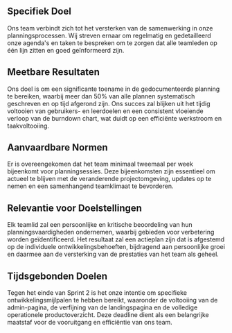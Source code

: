 ## Specifiek Doel

Ons team verbindt zich tot het versterken van de samenwerking in onze planningsprocessen.
Wij streven ernaar om regelmatig en gedetailleerd onze agenda's en taken te bespreken om te zorgen
dat alle teamleden op één lijn zitten en goed geïnformeerd zijn.

## Meetbare Resultaten

Ons doel is om een significante toename in de gedocumenteerde planning te bereiken, waarbij meer
dan 50% van alle plannen systematisch geschreven en op tijd afgerond zijn. Ons succes zal blijken
uit het tijdig voltooien van gebruikers- en leerdoelen en een consistent vloeiende verloop van de
burndown chart, wat duidt op een efficiënte werkstroom en taakvoltooiing.

## Aanvaardbare Normen

Er is overeengekomen dat het team minimaal tweemaal per week bijeenkomt voor planningsessies. Deze
bijeenkomsten zijn essentieel om actueel te blijven met de veranderende projectomgeving, updates op
te nemen en een samenhangend teamklimaat te bevorderen.

## Relevantie voor Doelstellingen

Elk teamlid zal een persoonlijke en kritische beoordeling van hun planningsvaardigheden ondernemen,
waarbij gebieden voor verbetering worden geïdentificeerd. Het resultaat zal een actieplan zijn dat
is afgestemd op de individuele ontwikkelingsbehoeften, bijdragend aan persoonlijke groei en daarmee
aan de versterking van de prestaties van het team als geheel.

## Tijdsgebonden Doelen

Tegen het einde van Sprint 2 is het onze intentie om specifieke ontwikkelingsmijlpalen te hebben
bereikt, waaronder de voltooiing van de admin-pagina, de verfijning van de landingspagina en de
volledige operationele productoverzicht. Deze deadline dient als een belangrijke maatstaf voor de
vooruitgang en efficiëntie van ons team.
